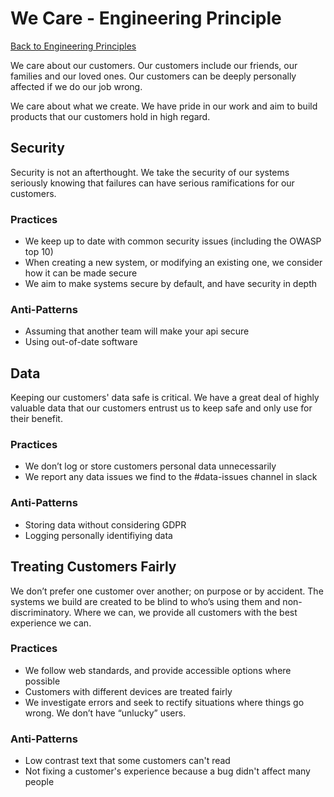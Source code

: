 # We Care - Engineering Principle

[Back to Engineering Principles](../engineering%20principles.md)

We care about our customers. Our customers include our friends, our families and our loved ones. Our customers can be deeply personally affected if we do our job wrong.

We care about what we create. We have pride in our work and aim to build products that our customers hold in high regard.

## Security

Security is not an afterthought. We take the security of our systems seriously knowing that failures can have serious ramifications for our customers.

### Practices

- We keep up to date with common security issues (including the OWASP top 10)
- When creating a new system, or modifying an existing one, we consider how it can be made secure
- We aim to make systems secure by default, and have security in depth

### Anti-Patterns

- Assuming that another team will make your api secure
- Using out-of-date software

## Data

Keeping our customers' data safe is critical. We have a great deal of highly valuable data that our customers entrust us to keep safe and only use for their benefit.

### Practices

- We don’t log or store customers personal data unnecessarily
- We report any data issues we find to the #data-issues channel in slack

### Anti-Patterns

- Storing data without considering GDPR
- Logging personally identifiying data

## Treating Customers Fairly

We don’t prefer one customer over another; on purpose or by accident. The systems we build are created to be blind to who’s using them and non-discriminatory. Where we can, we provide all customers with the best experience we can.

### Practices

* We follow web standards, and provide accessible options where possible
* Customers with different devices are treated fairly
* We investigate errors and seek to rectify situations where things go wrong. We don’t have “unlucky” users.

### Anti-Patterns

- Low contrast text that some customers can't read
- Not fixing a customer's experience because a bug didn't affect many people